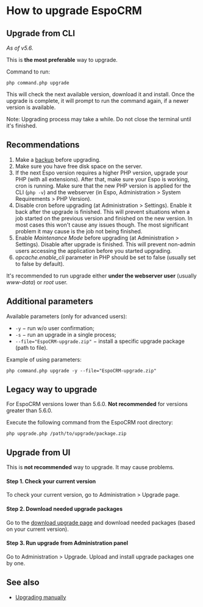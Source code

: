 # How to upgrade EspoCRM

## Upgrade from CLI

*As of v5.6.*

This is **the most preferable** way to upgrade.

Command to run:

```
php command.php upgrade
```

This will check the next available version, download it and install. Once the upgrade is complete, it will prompt to run the command again, if a newer version is available.

Note: Upgrading process may take a while. Do not close the terminal until it's finished.

## Recommendations

1. Make a [backup](backup-and-restore.md) before upgrading.
2. Make sure you have free disk space on the server.
3. If the next Espo version requires a higher PHP version, upgrade your PHP (with all extensions). After that, make sure your Espo is working, cron is running. Make sure that the new PHP version is applied for the CLI (`php -v`) and the webserver (in Espo, Administration > System Requirements > PHP Version).
4. Disable cron before upgrading (at Administration > Settings). Enable it back after the upgrade is finished. This will prevent situations when a job started on the previous version and finished on the new version. In most cases this won't cause any issues though. The most significant problem it may cause is the job not being finished.
5. Enable *Maintenance Mode* before upgrading (at Administration > Settings). Disable after upgrade is finished. This will prevent non-admin users accessing the application before you started upgrading.
6. *opcache.enable_cli* parameter in PHP should be set to false (usually set to false by default).

It's recommended to run upgrade either **under the webserver user** (usually *www-data*) or *root* user.

## Additional parameters

Available parameters (only for advanced users):

- `-y` − run w/o user confirmation;
- `-s` − run an upgrade in a single process;
- `--file="EspoCRM-upgrade.zip"` − install a specific upgrade package (path to file).

Example of using parameters:

```
php command.php upgrade -y --file="EspoCRM-upgrade.zip"
```

## Legacy way to upgrade

For EspoCRM versions lower than 5.6.0. **Not recommended** for versions greater than 5.6.0.

Execute the following command from the EspoCRM root directory:

```
php upgrade.php /path/to/upgrade/package.zip
```

## Upgrade from UI

This is **not recommended** way to upgrade. It may cause problems.

#### Step 1. Check your current version

To check your current version, go to Administration > Upgrade page.

#### Step 2. Download needed upgrade packages

Go to the [download upgrade page](https://www.espocrm.com/download/upgrades/) and download needed packages (based on your current version).

#### Step 3. Run upgrade from Administration panel

Go to Administration > Upgrade. Upload and install upgrade packages one by one.

## See also

* [Upgrading manually](upgrading-manually.md)

